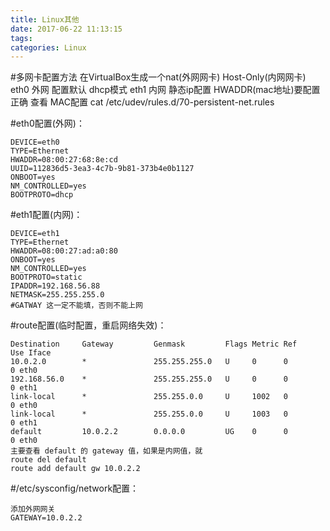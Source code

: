 ```yaml
---
title: Linux其他
date: 2017-06-22 11:13:15
tags:
categories: Linux
---
```


#多网卡配置方法
在VirtualBox生成一个nat(外网网卡) Host-Only(内网网卡)
eth0 外网 配置默认 dhcp模式
eth1 内网 静态ip配置  HWADDR(mac地址)要配置正确
查看 MAC配置 cat /etc/udev/rules.d/70-persistent-net.rules

#eth0配置(外网)：
```
DEVICE=eth0
TYPE=Ethernet
HWADDR=08:00:27:68:8e:cd
UUID=112836d5-3ea3-4c7b-9b81-373b4e0b1127
ONBOOT=yes
NM_CONTROLLED=yes
BOOTPROTO=dhcp
```
#eth1配置(内网)：
```
DEVICE=eth1
TYPE=Ethernet
HWADDR=08:00:27:ad:a0:80
ONBOOT=yes
NM_CONTROLLED=yes
BOOTPROTO=static
IPADDR=192.168.56.88
NETMASK=255.255.255.0
#GATWAY 这一定不能填，否则不能上网
```
#route配置(临时配置，重启网络失效)：
```
Destination     Gateway         Genmask         Flags Metric Ref    Use Iface
10.0.2.0        *               255.255.255.0   U     0      0        0 eth0
192.168.56.0    *               255.255.255.0   U     0      0        0 eth1
link-local      *               255.255.0.0     U     1002   0        0 eth0
link-local      *               255.255.0.0     U     1003   0        0 eth1
default         10.0.2.2        0.0.0.0         UG    0      0        0 eth0
主要查看 default 的 gateway 值，如果是内网值，就 
route del default 
route add default gw 10.0.2.2
```
#/etc/sysconfig/network配置：
```
添加外网网关
GATEWAY=10.0.2.2
```

